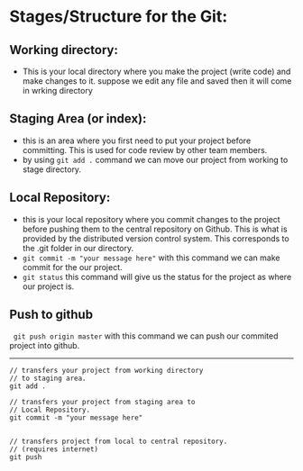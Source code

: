 # Stages/Structure for the Git: 

## Working directory: 
- This is your local directory where you make the project (write code) and make changes to it. suppose we edit any file and saved then it will come in wrking directory

## Staging Area (or index): 
- this is an area where you first need to put your project before committing. This is used for code review by other team members.
- by using ```git add .``` command we can move our project from working to stage directory.

## Local Repository: 
- this is your local repository where you commit changes to the project before pushing them to the central repository on Github. This is what is provided by the 
  distributed version control system. This corresponds to the .git folder in our directory.
- ```git commit -m "your message here"``` with this command we can make commit for the our project.
- ```git status``` this command will give us the status for the project as where our project is.

## Push to github
``` git push origin master``` with this command we can push our commited project into github.

-----------------------------------------------------------------------------------------------

```
// transfers your project from working directory
// to staging area.
git add .

// transfers your project from staging area to 
// Local Repository.
git commit -m "your message here"


// transfers project from local to central repository.
// (requires internet)
git push
```
